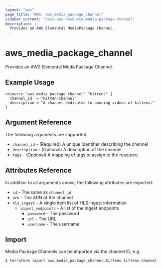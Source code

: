 ```yaml
---
layout: "aws"
page_title: "AWS: aws_media_package_channel"
sidebar_current: "docs-aws-resource-media-package-channel"
description: |-
  Provides an AWS Elemental MediaPackage Channel.
---
```


# aws_media_package_channel

Provides an AWS Elemental MediaPackage Channel.

## Example Usage

```hcl
resource "aws_media_package_channel" "kittens" {
  channel_id  = "kitten-channel"
  description = "A channel dedicated to amusing videos of kittens."
}
```

## Argument Reference

The following arguments are supported:

* `channel_id` - (Required) A unique identifier describing the channel
* `description` - (Optional) A description of the channel
* `tags` - (Optional) A mapping of tags to assign to the resource.

## Attributes Reference

In addition to all arguments above, the following attributes are exported:

* `id` - The same as `channel_id`
* `arn` - The ARN of the channel
* `hls_ingest` - A single item list of HLS ingest information
  * `ingest_endpoints` - A list of the ingest endpoints
    * `password` - The password
    * `url` - The URL
    * `username` - The username

## Import

Media Package Channels can be imported via the channel ID, e.g.

```
$ terraform import aws_media_package_channel.kittens kittens-channel
```
